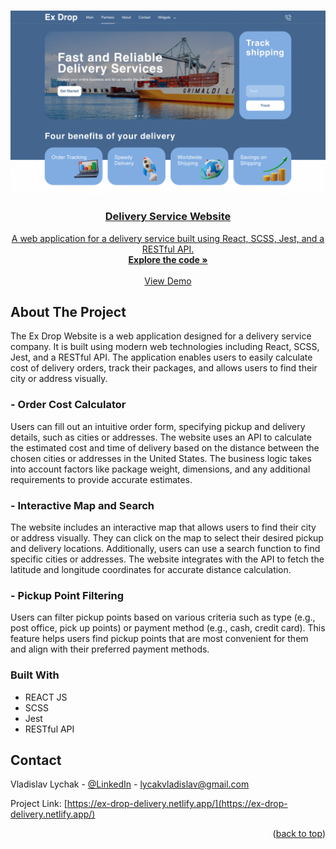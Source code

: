 <a name="readme-top"></a>

<br />
<div align="center">
  <a href="https://ex-drop-delivery.netlify.app/" target='_blank'>
    <img src="./src/assets/main-screen.png" alt="main-page-screen" width='900'>
<h3 align="center">Delivery Service Website</h3>
  <p align="center">
    A web application for a delivery service built using React, SCSS, Jest, and a RESTful API.
    <br />
    <a href="https://github.com/LychakVlad/delivery-service-website"><strong>Explore the code »</strong></a>
    <br />
    <br />
    <a href="https://ex-drop-delivery.netlify.app/">View Demo</a>
  </p>
</div>
<!-- ABOUT THE PROJECT -->

## About The Project

The Ex Drop Website is a web application designed for a delivery service company. It is built using modern web technologies including React, SCSS, Jest, and a RESTful API. The application enables users to easily calculate cost of delivery orders, track their packages, and allows users to find their city or address visually.

### - Order Cost Calculator

Users can fill out an intuitive order form, specifying pickup and delivery details, such as cities or addresses. The website uses an API to calculate the estimated cost and time of delivery based on the distance between the chosen cities or addresses in the United States. The business logic takes into account factors like package weight, dimensions, and any additional requirements to provide accurate estimates.

### - Interactive Map and Search

The website includes an interactive map that allows users to find their city or address visually. They can click on the map to select their desired pickup and delivery locations. Additionally, users can use a search function to find specific cities or addresses. The website integrates with the API to fetch the latitude and longitude coordinates for accurate distance calculation.

### - Pickup Point Filtering

Users can filter pickup points based on various criteria such as type (e.g., post office, pick up points) or payment method (e.g., cash, credit card). This feature helps users find pickup points that are most convenient for them and align with their preferred payment methods.

### Built With

- REACT JS
- SCSS
- Jest
- RESTful API

## Contact

Vladislav Lychak - [@LinkedIn](https://www.linkedin.com/in/vladislav-lychak/) - lycakvladislav@gmail.com

Project Link: [https://ex-drop-delivery.netlify.app/](https://ex-drop-delivery.netlify.app/)

<p align="right">(<a href="#readme-top">back to top</a>)</p>

<!-- MARKDOWN LINKS & IMAGES -->
<!-- https://www.markdownguide.org/basic-syntax/#reference-style-links -->

[react.js]: https://img.shields.io/badge/React-20232A?style=for-the-badge&logo=react&logoColor=61DAFB
[react-url]: https://reactjs.org/
